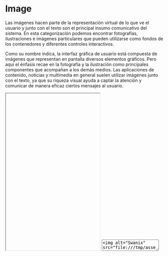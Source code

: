 # Image

Las imágenes hacen parte de la representación virtual de lo que ve el usuario y junto con el texto son el principal insumo comunicativo del sistema. En esta categorización podemos encontrar fotografías, ilustraciones e imágenes particulares que pueden utilizarse como fondos de los contenedores y diferentes controles interactivos.

Como su nombre indica, la interfaz gráfica de usuario está compuesta de imágenes que representan en pantalla diversos elementos gráficos. Pero aquí el énfasis recae en la fotografía y la ilustración como principales componentes que acompañan a los demás medios. Las aplicaciones de contenido, noticias y multimedia en general suelen utilizar imágenes junto con el texto, ya que su riqueza visual ayuda a captar la atención y comunicar de manera eficaz ciertos mensajes al usuario. 

<iframe class="code-preview" height="500px"></iframe>
<textarea class="code-editor" name="code">
<img alt="Swanix" src="assets/images/cover-bg.jpg" />
</textarea>